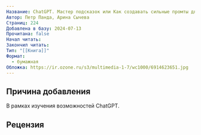 ```yaml
---
Название: ChatGPT. Мастер подсказок или Как создавать сильные промты для нейросети
Автор: Петр Панда, Арина Сычева
Страниц: 224
Добавлена в базу: 2024-07-13
Прочитана: false
Начал читать: 
Закончил читать: 
Тип: "[[Книга]]"
Формат:
  - бумажная
Обложка: https://ir.ozone.ru/s3/multimedia-1-7/wc1000/6914623651.jpg
---
```

## Причина добавления

В рамках изучения возможностей ChatGPT.

## Рецензия